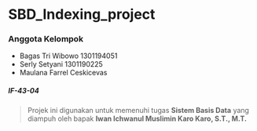 # SBD_Indexing_project
### Anggota Kelompok 
* Bagas Tri Wibowo 1301194051
* Serly Setyani 1301190225
* Maulana Farrel Ceskicevas

##### IF-43-04

>Projek ini digunakan untuk memenuhi tugas **Sistem Basis Data** yang diampuh oleh bapak **Iwan Ichwanul Muslimin Karo Karo, S.T., M.T.**	
